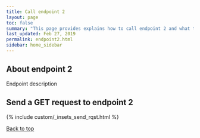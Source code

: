 ```yaml
---
title: Call endpoint 2
layout: page
toc: false
summary: "This page provides explains how to call endpoint 2 and what to expect in the response.  This is an experiment to test publishing tools. The content is placeholder text."
last_updated: Feb 27, 2019
permalink: endpoint2.html
sidebar: home_sidebar
---
```


## About endpoint 2

Endpoint description

## Send a GET request to endpoint 2

{% include custom/_insets_send_rqst.html %}

[Back to top](#about)
